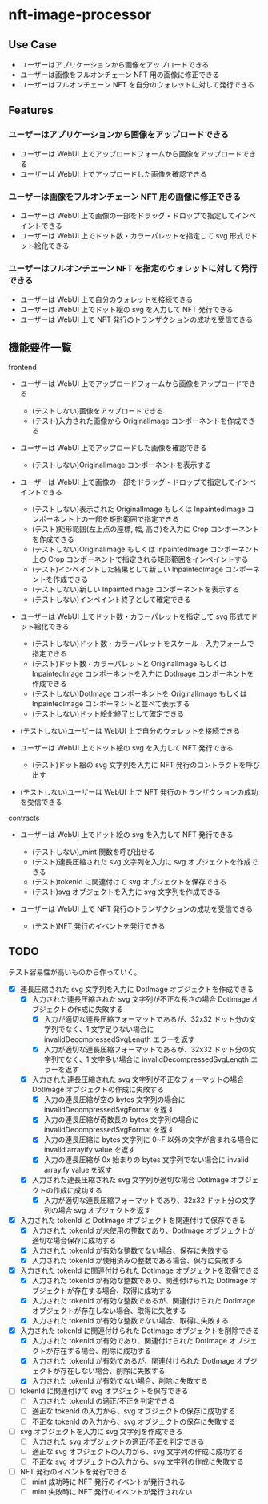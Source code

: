 # nft-image-processor

## Use Case

- ユーザーはアプリケーションから画像をアップロードできる
- ユーザーは画像をフルオンチェーン NFT 用の画像に修正できる
- ユーザーはフルオンチェーン NFT を自分のウォレットに対して発行できる

## Features

### ユーザーはアプリケーションから画像をアップロードできる

- ユーザーは WebUI 上でアップロードフォームから画像をアップロードできる
- ユーザーは WebUI 上でアップロードした画像を確認できる

### ユーザーは画像をフルオンチェーン NFT 用の画像に修正できる

- ユーザーは WebUI 上で画像の一部をドラッグ・ドロップで指定してインペイントできる
- ユーザーは WebUI 上でドット数・カラーパレットを指定して svg 形式でドット絵化できる

### ユーザーはフルオンチェーン NFT を指定のウォレットに対して発行できる

- ユーザーは WebUI 上で自分のウォレットを接続できる
- ユーザーは WebUI 上でドット絵の svg を入力して NFT 発行できる
- ユーザーは WebUI 上で NFT 発行のトランザクションの成功を受信できる

## 機能要件一覧

frontend

- ユーザーは WebUI 上でアップロードフォームから画像をアップロードできる
  - (テストしない)画像をアップロードできる
  - (テスト)入力された画像から OriginalImage コンポーネントを作成できる
- ユーザーは WebUI 上でアップロードした画像を確認できる
  - (テストしない)OriginalImage コンポーネントを表示する

- ユーザーは WebUI 上で画像の一部をドラッグ・ドロップで指定してインペイントできる
  - (テストしない)表示された OriginalImage もしくは InpaintedImage コンポーネント上の一部を矩形範囲で指定できる
  - (テスト)矩形範囲(左上点の座標, 幅, 高さ)を入力に Crop コンポーネントを作成できる
  - (テストしない)OriginalImage もしくは InpaintedImage コンポーネント上の Crop コンポーネントで指定される矩形範囲をインペイントする
  - (テスト)インペイントした結果として新しい InpaintedImage コンポーネントを作成できる
  - (テストしない)新しい InpaintedImage コンポーネントを表示する
  - (テストしない)インペイント終了として確定できる

- ユーザーは WebUI 上でドット数・カラーパレットを指定して svg 形式でドット絵化できる
  - (テストしない)ドット数・カラーパレットをスケール・入力フォームで指定できる
  - (テスト)ドット数・カラーパレットと OriginalImage もしくは InpaintedImage コンポーネントを入力に DotImage コンポーネントを作成できる
  - (テストしない)DotImage コンポーネントを OriginalImage もしくは InpaintedImage コンポーネントと並べて表示する
  - (テストしない)ドット絵化終了として確定できる

- (テストしない)ユーザーは WebUI 上で自分のウォレットを接続できる

- ユーザーは WebUI 上でドット絵の svg を入力して NFT 発行できる
  - (テスト)ドット絵の svg 文字列を入力に NFT 発行のコントラクトを呼び出す

- (テストしない)ユーザーは WebUI 上で NFT 発行のトランザクションの成功を受信できる

contracts

- ユーザーは WebUI 上でドット絵の svg を入力して NFT 発行できる
  - (テストしない)_mint 関数を呼び出せる
  - (テスト)連長圧縮された svg 文字列を入力に svg オブジェクトを作成できる
  - (テスト)tokenId に関連付けて svg オブジェクトを保存できる
  - (テスト)svg オブジェクトを入力に svg 文字列を作成できる

- ユーザーは WebUI 上で NFT 発行のトランザクションの成功を受信できる
  - (テスト)NFT 発行のイベントを発行できる

## TODO

テスト容易性が高いものから作っていく。

- [x] 連長圧縮された svg 文字列を入力に DotImage オブジェクトを作成できる
  - [x] 入力された連長圧縮された svg 文字列が不正な長さの場合 DotImage オブジェクトの作成に失敗する
    - [x] 入力が適切な連長圧縮フォーマットであるが、32x32 ドット分の文字列でなく、1 文字足りない場合に invalidDecompressedSvgLength エラーを返す
    - [x] 入力が適切な連長圧縮フォーマットであるが、32x32 ドット分の文字列でなく、1 文字多い場合に invalidDecompressedSvgLength エラーを返す
  - [x] 入力された連長圧縮された svg 文字列が不正なフォーマットの場合 DotImage オブジェクトの作成に失敗する
    - [x] 入力の連長圧縮が空の bytes 文字列の場合に invalidDecompressedSvgFormat を返す
    - [x] 入力の連長圧縮が奇数長の bytes 文字列の場合に invalidDecompressedSvgFormat を返す
    - [x] 入力の連長圧縮に bytes 文字列に 0~F 以外の文字が含まれる場合に invalid arrayify value を返す
    - [x] 入力の連長圧縮が 0x 始まりの bytes 文字列でない場合に invalid arrayify value を返す
  - [x] 入力された連長圧縮された svg 文字列が適切な場合 DotImage オブジェクトの作成に成功する
    - [x] 入力が適切な連長圧縮フォーマットであり、32x32 ドット分の文字列の場合 svg オブジェクトを返す

- [x] 入力された tokenId と DotImage オブジェクトを関連付けて保存できる
  - [x] 入力された tokenId が未使用の整数であり、DotImage オブジェクトが適切な場合保存に成功する
  - [x] 入力された tokenId が有効な整数でない場合、保存に失敗する
  - [x] 入力された tokenId が使用済みの整数である場合、保存に失敗する
- [x] 入力された tokenId に関連付けられた DotImage オブジェクトを取得できる
  - [x] 入力された tokenId が有効な整数であり、関連付けられた DotImage オブジェクトが存在する場合、取得に成功する
  - [x] 入力された tokenId が有効な整数であるが、関連付けられた DotImage オブジェクトが存在しない場合、取得に失敗する
  - [x] 入力された tokenId が有効な整数でない場合、取得に失敗する
- [x] 入力された tokenId に関連付けられた DotImage オブジェクトを削除できる
  - [x] 入力された tokenId が有効であり、関連付けられた DotImage オブジェクトが存在する場合、削除に成功する
  - [x] 入力された tokenId が有効であるが、関連付けられた DotImage オブジェクトが存在しない場合、削除に失敗する
  - [x] 入力された tokenId が有効でない場合、削除に失敗する
- [ ] tokenId に関連付けて svg オブジェクトを保存できる
  - [ ] 入力された tokenId の適正/不正を判定できる
  - [ ] 適正な tokenId の入力から、svg オブジェクトの保存に成功する
  - [ ] 不正な tokenId の入力から、svg オブジェクトの保存に失敗する
- [ ] svg オブジェクトを入力に svg 文字列を作成できる
  - [ ] 入力された svg オブジェクトの適正/不正を判定できる
  - [ ] 適正な svg オブジェクトの入力から、svg 文字列の作成に成功する
  - [ ] 不正な svg オブジェクトの入力から、svg 文字列の作成に失敗する
- [ ] NFT 発行のイベントを発行できる
  - [ ] mint 成功時に NFT 発行のイベントが発行される
  - [ ] mint 失敗時に NFT 発行のイベントが発行されない
